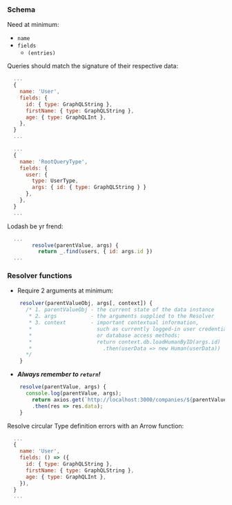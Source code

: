 ### Schema
Need at minimum:
- `name`
- `fields`
  - `(entries)`

Queries should match the signature of their respective data:
```js
  ...
  {
    name: 'User',
    fields: {
      id: { type: GraphQLString },
      firstName: { type: GraphQLString },
      age: { type: GraphQLInt },
    },
  }
  ...
```

```js
  ...
  {
    name: 'RootQueryType',
    fields: {
      user: {
        type: UserType,
        args: { id: { type: GraphQLString } }
      },
    },
  }
  ...
```

Lodash be yr frend:
```js
  ...
        resolve(parentValue, args) {
          return _.find(users, { id: args.id })
  ...
```

### Resolver functions

- Require 2 arguments at minimum:
```js
    resolver(parentValueObj, args[, context]) {
      /* 1. parentValueObj - the current state of the data instance
       * 2. args           - the arguments supplied to the Resolver
       * 3. context        - important contextual information,
       *                     such as currently logged-in user credentials
       *                     or database access methods:
       *                     return context.db.loadHumanByID(args.id)
       *                       .then(userData => new Human(userData))
      */
    }
```

- ***Always remember to `return`!***

```js
    resolve(parentValue, args) {
      console.log(parentValue, args);
        return axios.get(`http://localhost:3000/companies/${parentValue.companyId}`)
        .then(res => res.data);
    }
```

Resolve circular Type definition errors with an Arrow function:

```js
  ...
  {
    name: 'User',
    fields: () => ({
      id: { type: GraphQLString },
      firstName: { type: GraphQLString },
      age: { type: GraphQLInt },
    }),
  }
  ...
```
